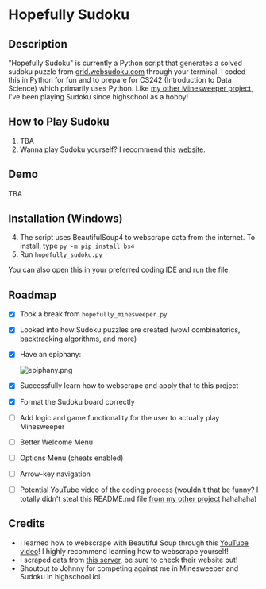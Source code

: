 # Hopefully Sudoku

## Description
"Hopefully Sudoku" is currently a Python script that generates a solved sudoku puzzle from [grid.websudoku.com](grid.websudoku.com) through your terminal. I coded this in Python for fun and to prepare for CS242 (Introduction to Data Science) which primarily uses Python. Like [my other Minesweeper project](https://github.com/Oohwo/hopefully-minesweeper), I've been playing Sudoku since highschool as a hobby!

## How to Play Sudoku
1) TBA
2) Wanna play Sudoku yourself? I recommend this [website](https://www.websudoku.com).

## Demo
TBA

## Installation (Windows)
4) The script uses BeautifulSoup4 to webscrape data from the internet. To install, type `py -m pip install bs4` 
5) Run `hopefully_sudoku.py`

You can also open this in your preferred coding IDE and run the file.

## Roadmap
- [x] Took a break from `hopefully_minesweeper.py`
- [x] Looked into how Sudoku puzzles are created (wow! combinatorics, backtracking algorithms, and more)
- [x] Have an epiphany:

  ![epiphany.png](https://cdn.discordapp.com/attachments/737416979945750528/912488088616460338/unknown.png)
  
- [x] Successfully learn how to webscrape and apply that to this project
- [x] Format the Sudoku board correctly
- [ ] Add logic and game functionality for the user to actually play Minesweeper
- [ ] Better Welcome Menu
- [ ] Options Menu (cheats enabled)
- [ ] Arrow-key navigation
- [ ] Potential YouTube video of the coding process (wouldn't that be funny? I totally didn't steal this README.md file [from my other project](https://github.com/Oohwo/hopefully-minesweeper/blob/main/README.md) hahahaha)

## Credits
- I learned how to webscrape with Beautiful Soup through this [YouTube video](https://www.youtube.com/watch?v=XQgXKtPSzUI)! I highly recommend learning how to webscrape yourself!
- I scraped data from [this server](https://www.grid.websudoku.com), be sure to check their website out!
- Shoutout to Johnny for competing against me in Minesweeper and Sudoku in highschool lol
